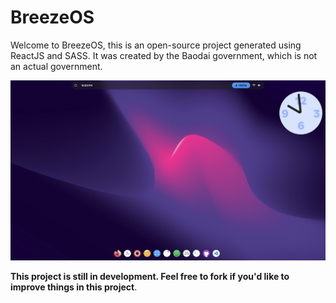 # BreezeOS

Welcome to BreezeOS, this is an open-source project generated using ReactJS and SASS. It was created by the Baodai government, which is not an actual government.

![Screenshot](./public/screenshot.png)

**This project is still in development. Feel free to fork if you'd like to improve things in this project**.
